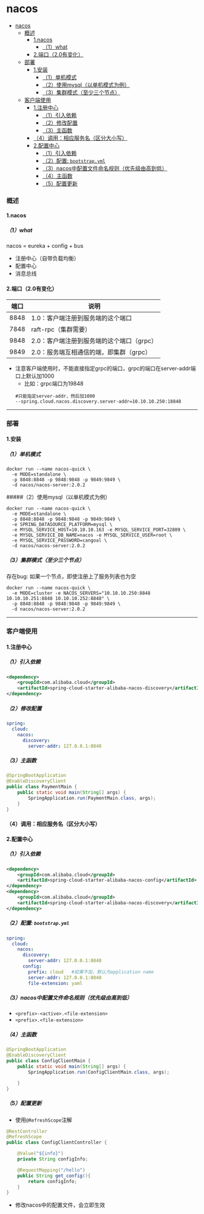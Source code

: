# nacos

<!-- @import "[TOC]" {cmd="toc" depthFrom=1 depthTo=6 orderedList=false} -->
<!-- code_chunk_output -->

- [nacos](#nacos)
    - [概述](#概述)
      - [1.nacos](#1nacos)
        - [（1）what](#1what)
      - [2.端口（2.0有变化）](#2端口20有变化)
    - [部署](#部署)
      - [1.安装](#1安装)
        - [（1）单机模式](#1单机模式)
        - [（2）使用mysql（以单机模式为例）](#2使用mysql以单机模式为例)
        - [（3）集群模式（至少三个节点）](#3集群模式至少三个节点)
    - [客户端使用](#客户端使用)
      - [1.注册中心](#1注册中心)
        - [（1）引入依赖](#1引入依赖)
        - [（2）修改配置](#2修改配置)
        - [（3）主函数](#3主函数)
      - [（4）调用：相应服务名（区分大小写）](#4调用相应服务名区分大小写)
      - [2.配置中心](#2配置中心)
        - [（1）引入依赖](#1引入依赖-1)
        - [（2）配置: `bootstrap.yml`](#2配置-bootstrapyml)
        - [（3）nacos中配置文件命名规则（优先级由高到低）](#3nacos中配置文件命名规则优先级由高到低)
        - [（4）主函数](#4主函数)
        - [（5）配置更新](#5配置更新)

<!-- /code_chunk_output -->

### 概述

#### 1.nacos

##### （1）what
nacos = eureka + config + bus

* 注册中心（自带负载均衡）
* 配置中心
* 消息总线

#### 2.端口（2.0有变化）

|端口|说明|
|-|-|
|8848|1.0：客户端注册到服务端的这个端口|
|7848|raft-rpc（集群需要）|
|9848|2.0：客户端注册到服务端的这个端口（grpc）|
|9849|2.0：服务端互相通信的端，即集群（grpc）|

* 注意客户端使用时，不能直接指定grpc的端口，grpc的端口在server-addr端口上默认加1000
  * 比如：grpc端口为19848
  ```shell
  #只能指定server-addr，然后加1000
  --spring.cloud.nacos.discovery.server-addr=10.10.10.250:18848
  ```

***

### 部署

#### 1.安装

##### （1）单机模式

```shell
docker run --name nacos-quick \
  -e MODE=standalone \
  -p 8848:8848 -p 9848:9848 -p 9849:9849 \
  -d nacos/nacos-server:2.0.2
```

#####（2）使用mysql（以单机模式为例）
```shell
docker run --name nacos-quick \
  -e MODE=standalone \
  -p 8848:8848 -p 9848:9848 -p 9849:9849 \
  -e SPRING_DATASOURCE_PLATFORM=mysql \
  -e MYSQL_SERVICE_HOST=10.10.10.163 -e MYSQL_SERVICE_PORT=32809 \
  -e MYSQL_SERVICE_DB_NAME=nacos -e MYSQL_SERVICE_USER=root \
  -e MYSQL_SERVICE_PASSWORD=cangoal \
  -d nacos/nacos-server:2.0.2
```

##### （3）集群模式（至少三个节点）
存在bug: 如果一个节点，即使注册上了服务列表也为空
```shell
docker run --name nacos-quick \
  -e MODE=cluster -e NACOS_SERVERS="10.10.10.250:8848 10.10.10.251:8848 10.10.10.252:8848" \
  -p 8848:8848 -p 9848:9848 -p 9849:9849 \
  -d nacos/nacos-server:2.0.2
```

***

### 客户端使用

#### 1.注册中心

##### （1）引入依赖
```xml
<dependency>
    <groupId>com.alibaba.cloud</groupId>
    <artifactId>spring-cloud-starter-alibaba-nacos-discovery</artifactId>
</dependency>
```

##### （2）修改配置
```yml
spring:
  cloud:
    nacos:
      discovery:
        server-addr: 127.0.0.1:8848
```

##### （3）主函数
```java
@SpringBootApplication
@EnableDiscoveryClient
public class PaymentMain {
    public static void main(String[] args) {
        SpringApplication.run(PaymentMain.class, args);
    }
}
```

#### （4）调用：相应服务名（区分大小写）

#### 2.配置中心

##### （1）引入依赖
```xml
<dependency>
    <groupId>com.alibaba.cloud</groupId>
    <artifactId>spring-cloud-starter-alibaba-nacos-config</artifactId>
</dependency>
<dependency>
    <groupId>com.alibaba.cloud</groupId>
    <artifactId>spring-cloud-starter-alibaba-nacos-discovery</artifactId>
</dependency>
```

##### （2）配置: `bootstrap.yml`
```yaml
spring:
  cloud:
    nacos:
      discovery:
        server-addr: 127.0.0.1:8848
      config:
        prefix: cloud   #如果不加，默认为application name
        server-addr: 127.0.0.1:8848
        file-extension: yaml
```

##### （3）nacos中配置文件命名规则（优先级由高到低）
* `<prefix>-<active>.<file-extension>`
* `<prefix>.<file-extension>`

##### （4）主函数
```java
@SpringBootApplication
@EnableDiscoveryClient
public class ConfigClientMain {
    public static void main(String[] args) {
        SpringApplication.run(ConfigClientMain.class, args);

    }
}
```

##### （5）配置更新

* 使用`@RefreshScope`注解
```java
@RestController
@RefreshScope
public class ConfigClientController {

    @Value("${info}")
    private String configInfo;

    @RequestMapping("/hello")
    public String get_config(){
        return configInfo;
    }
}
```

* 修改nacos中的配置文件，会立即生效
